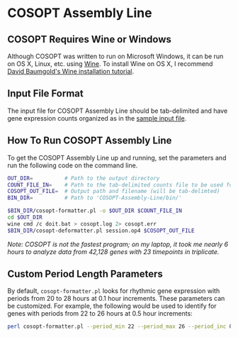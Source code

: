# COSOPT Assembly Line


## COSOPT Requires Wine or Windows

Although COSOPT was written to run on Microsoft Windows, it can be run on OS X, Linux, etc. using [Wine](https://wiki.winehq.org/Main_Page). To install Wine on OS X, I recommend [David Baumgold's Wine installation tutorial](http://www.davidbaumgold.com/tutorials/wine-mac/).


## Input File Format

The input file for COSOPT Assembly Line should be tab-delimited and have gene expression counts organized as in the [sample input file](sample-run/counts.tsv).


## How To Run COSOPT Assembly Line

To get the COSOPT Assembly Line up and running, set the parameters and run the following code on the command line.

```sh
OUT_DIR=          # Path to the output directory
COUNT_FILE_IN=    # Path to the tab-delimited counts file to be used for input
COSOPT_OUT_FILE=  # Output path and filename (will be tab-delimted)
BIN_DIR=          # Path to 'COSOPT-Assembly-Line/bin/'

$BIN_DIR/cosopt-formatter.pl -o $OUT_DIR $COUNT_FILE_IN
cd $OUT_DIR
wine cmd /c doit.bat > cosopt.log 2> cosopt.err
$BIN_DIR/cosopt-deformatter.pl session.op4 $COSOPT_OUT_FILE
```

*Note: COSOPT is not the fastest program; on my laptop, it took me nearly 6 hours to analyze data from 42,128 genes with 23 timepoints in triplicate.*


## Custom Period Length Parameters

By default, `cosopt-formatter.pl` looks for rhythmic gene expression with periods from 20 to 28 hours at 0.1 hour increments. These parameters can be customized. For example, the following would be used to identify for genes with periods from 22 to 26 hours at 0.5 hour increments:

```sh
perl cosopt-formatter.pl --period_min 22 --period_max 26 --period_inc 0.5 -o $OUT_DIR $COUNT_FILE_IN
```
